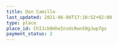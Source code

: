 ```yaml
---
title: Don Camillo
last_updated: 2021-06-06T17:10:52+02:00
type: place
place_id: ChIJcb0HheInsUcRwn50gJwp7go
payment_status: 2
---
```

